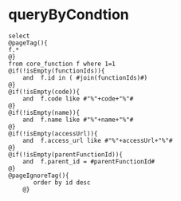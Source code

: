 queryByCondtion
===

    select 
    @pageTag(){
    f.*
    @}
    from core_function f where 1=1 
    @if(!isEmpty(functionIds)){
        and  f.id in ( #join(functionIds)#)
    @}
    @if(!isEmpty(code)){
        and  f.code like #"%"+code+"%"#
    @}
    @if(!isEmpty(name)){
        and  f.name like #"%"+name+"%"#
    @}
    @if(!isEmpty(accessUrl)){
        and  f.access_url like #"%"+accessUrl+"%"#
    @}
    @if(!isEmpty(parentFunctionId)){
        and  f.parent_id = #parentFunctionId#
    @}
    @pageIgnoreTag(){
		   order by id desc
		@}
	
